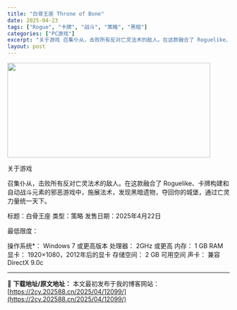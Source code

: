 ```yaml
---
title: "白骨王座 Throne of Bone"
date: 2025-04-23
tags: ["Rogue", "卡牌", "战斗", "策略", "黑暗"]
categories: ["PC游戏"]
excerpt: "关于游戏 召集仆从，击败所有反对亡灵法术的敌人。在这款融合了 Roguelike、卡牌构建和自动战斗元素的邪恶游戏中，施展法术，发现黑暗遗物，夺回你的城堡，通过亡灵力量统一天下。 标题：白骨王座 类型：策略 发售日期：2025年4月22日 最低限度： 操作系统*： Windows 7 或更高版本 处&hellip;"
layout: post
---
```


<img class="aligncenter size-full wp-image-12106" src="https://2cy.202588.cn/wp-content/uploads/2025/04/2025042315115787.webp" alt="" width="460" height="215" />

关于游戏

召集仆从，击败所有反对亡灵法术的敌人。在这款融合了 Roguelike、卡牌构建和自动战斗元素的邪恶游戏中，施展法术，发现黑暗遗物，夺回你的城堡，通过亡灵力量统一天下。

标题：白骨王座
类型：策略
发售日期：2025年4月22日

最低限度：

操作系统*： Windows 7 或更高版本
处理器： 2GHz 或更高
内存： 1 GB RAM
显卡： 1920×1080，2012年后的显卡
存储空间： 2 GB 可用空间
声卡： 兼容DirectX 9.0c

---
📖 **下载地址/原文地址：** 本文最初发布于我的博客网站：[https://2cy.202588.cn/2025/04/12099/](https://2cy.202588.cn/2025/04/12099/)

